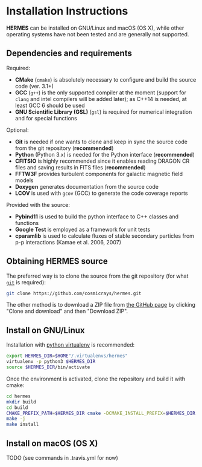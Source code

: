 # Installation Instructions

**HERMES** can be installed on GNU/Linux and macOS (OS X), while other operating systems have not been tested and are generally not supported.

## Dependencies and requirements

Required:
- **CMake** (`cmake`) is absolutely necessary to configure and build the source code (ver. 3.1+)
- **GCC** (`g++`) is the only supported compiler at the moment (support for `clang` and intel compilers will be added later); as C++14 is needed, at least GCC 6 should be used
- **GNU Scientific Library (GSL)** (`gsl`) is required for numerical integration and for special functions

Optional:
- **Git** is needed if one wants to clone and keep in sync the source code from the git repository (**recommended**)
- **Python** (Python 3.x) is needed for the Python interface (**recommended**)
- **CFITSIO** is highly recommended since it enables reading DRAGON CR files and saving results in FITS files (**recommended**)
- **FFTW3F** provides turbulent components for galactic magnetic field models
- **Doxygen** generates documentation from the source code
- **LCOV** is used with `gcov` (GCC) to generate the code coverage reports

Provided with the source:
- **Pybind11** is used to build the python interface to C++ classes and functions
- **Google Test** is employed as a framework for unit tests
- **cparamlib** is used to calculate fluxes of stable secondary particles from p-p interactions (Kamae et al. 2006, 2007)

## Obtaining HERMES source

The preferred way is to clone the source from the git repository (for what [`git`](https://git-scm.com/book/en/v2) is required):

```sh
git clone https://github.com/cosmicrays/hermes.git
```

The other method is to download a ZIP file from [the GitHub page](https://github.com/cosmicrays/hermes) by clicking "Clone and download" and then "Download ZIP".

## Install on GNU/Linux

Installation with [python virtualenv](https://virtualenv.pypa.io) is recommended:
```sh
export HERMES_DIR=$HOME"/.virtualenvs/hermes"
virtualenv -p python3 $HERMES_DIR
source $HERMES_DIR/bin/activate
```
Once the environment is activated, clone the repository and build it with cmake:
```sh
cd hermes
mkdir build
cd build
CMAKE_PREFIX_PATH=$HERMES_DIR cmake -DCMAKE_INSTALL_PREFIX=$HERMES_DIR ..
make -j
make install
```

## Install on macOS (OS X)

TODO (see commands in .travis.yml for now)
